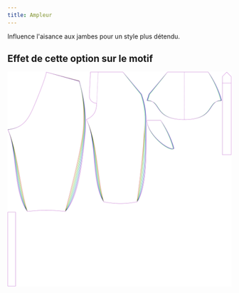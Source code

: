 ```yaml
---
title: Ampleur
---
```


Influence l'aisance aux jambes pour un style plus détendu.


## Effet de cette option sur le motif
![Cette image montre l'effet de cette option en superposant plusieurs variantes qui ont une valeur différente pour cette option](cornelius_fullness_sample.svg "Effet de cette option sur le motif")